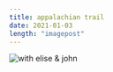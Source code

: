 ```yaml
---
title: appalachian trail
date: 2021-01-03
length: "imagepost"
---
```

![with elise & john](/assets/appalachian.jpeg)
